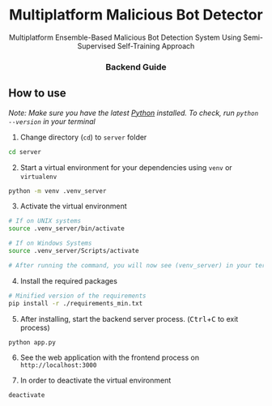 <h1 style="text-align: center">Multiplatform Malicious Bot Detector</h1>

<p style="text-align: center">Multiplatform Ensemble-Based Malicious Bot Detection
System Using Semi-Supervised Self-Training Approach
</p>

<h3 style="text-align: center">Backend Guide</h3>

## How to use

_Note: Make sure you have the latest [Python](https://www.python.org/downloads/) installed. To check, run `python --version` in your terminal_

1. Change directory (`cd`) to `server` folder

```bash
cd server
```

2. Start a virtual environment for your dependencies using `venv` or `virtualenv`

```bash
python -m venv .venv_server
```

3. Activate the virtual environment

```bash
# If on UNIX systems
source .venv_server/bin/activate

# If on Windows Systems
source .venv_server/Scripts/activate

# After running the command, you will now see (venv_server) in your terminal
```

4. Install the required packages

```bash
# Minified version of the requirements
pip install -r ./requirements_min.txt
```

5. After installing, start the backend server process. (<kbd>Ctrl</kbd>+<kbd>C</kbd> to exit process)

```bash
python app.py
```

6. See the web application with the frontend process on `http://localhost:3000`

7. In order to deactivate the virtual environment

```bash
deactivate
```
